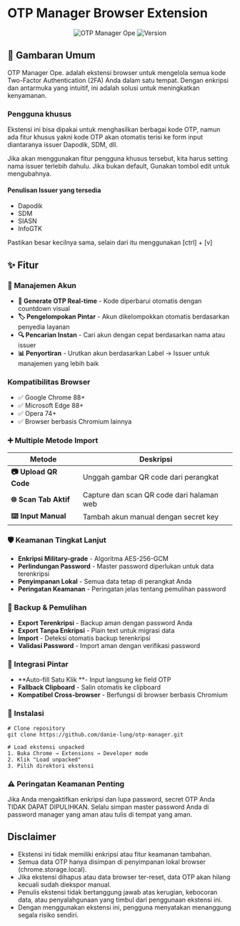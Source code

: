 # OTP Manager Browser Extension
<div align="center">
  
![OTP Manager Ope](https://img.shields.io/badge/OTP-Manager-blue?style=for-the-badge&logo=google-authenticator)
![Version](https://img.shields.io/badge/Version-2.0-red?style=for-the-badge)

</div>

## 📖 Gambaran Umum

OTP Manager Ope. adalah ekstensi browser untuk mengelola semua kode Two-Factor Authentication (2FA) Anda dalam satu tempat. Dengan enkripsi dan antarmuka yang intuitif, ini adalah solusi untuk meningkatkan kenyamanan.

### Pengguna khusus

Ekstensi ini bisa dipakai untuk menghasilkan berbagai kode OTP, namun ada fitur khusus yakni kode OTP akan otomatis terisi ke form input diantaranya issuer Dapodik, SDM, dll.

Jika akan menggunakan fitur pengguna khusus tersebut, kita harus setting nama issuer terlebih dahulu. Jika bukan default, Gunakan tombol edit untuk mengubahnya.

#### Penulisan Issuer yang tersedia
* Dapodik
* SDM
* SIASN
* InfoGTK

Pastikan besar kecilnya sama, selain dari itu menggunakan [ctrl] + [v]

## ✨ Fitur

### 🔐 Manajemen Akun
- **📱 Generate OTP Real-time** - Kode diperbarui otomatis dengan countdown visual
- **🏷️ Pengelompokan Pintar** - Akun dikelompokkan otomatis berdasarkan penyedia layanan
- **🔍 Pencarian Instan** - Cari akun dengan cepat berdasarkan nama atau issuer
- **📊 Penyortiran** - Urutkan akun berdasarkan Label → Issuer untuk manajemen yang lebih baik

### Kompatibilitas Browser
- ✅ Google Chrome 88+
- ✅ Microsoft Edge 88+
- ✅ Opera 74+
- ✅ Browser berbasis Chromium lainnya

### ➕ Multiple Metode Import
| Metode | Deskripsi |
|--------|-------------|
| **📷 Upload QR Code** | Unggah gambar QR code dari perangkat |
| **🌐 Scan Tab Aktif** | Capture dan scan QR code dari halaman web |
| **⌨️ Input Manual** | Tambah akun manual dengan secret key |

### 🛡️ Keamanan Tingkat Lanjut
- **Enkripsi Military-grade** - Algoritma AES-256-GCM
- **Perlindungan Password** - Master password diperlukan untuk data terenkripsi
- **Penyimpanan Lokal** - Semua data tetap di perangkat Anda
- **Peringatan Keamanan** - Peringatan jelas tentang pemulihan password

###  💾 Backup & Pemulihan
- **Export Terenkripsi** - Backup aman dengan password Anda
- **Export Tanpa Enkripsi** - Plain text untuk migrasi data
- **Import** - Deteksi otomatis backup terenkripsi
- **Validasi Password** - Import aman dengan verifikasi password

###  🎯 Integrasi Pintar
- **Auto-fill Satu Klik **- Input langsung ke field OTP
- **Fallback Clipboard** - Salin otomatis ke clipboard
- **Kompatibel Cross-browser** - Berfungsi di browser berbasis Chromium

### 🚀 Instalasi
```
# Clone repository
git clone https://github.com/danie-lung/otp-manager.git

# Load ekstensi unpacked
1. Buka Chrome → Extensions → Developer mode
2. Klik "Load unpacked"
3. Pilih direktori ekstensi
```
### ⚠️ Peringatan Keamanan Penting
Jika Anda mengaktifkan enkripsi dan lupa password, secret OTP Anda TIDAK DAPAT DIPULIHKAN.
Selalu simpan master password Anda di password manager yang aman atau tulis di tempat yang aman.

## Disclaimer

* Ekstensi ini tidak memiliki enkripsi atau fitur keamanan tambahan.
* Semua data OTP hanya disimpan di penyimpanan lokal browser (chrome.storage.local).
* Jika ekstensi dihapus atau data browser ter-reset, data OTP akan hilang kecuali sudah diekspor manual.
* Penulis ekstensi tidak bertanggung jawab atas kerugian, kebocoran data, atau penyalahgunaan yang timbul dari penggunaan ekstensi ini.
* Dengan menggunakan ekstensi ini, pengguna menyatakan menanggung segala risiko sendiri.

